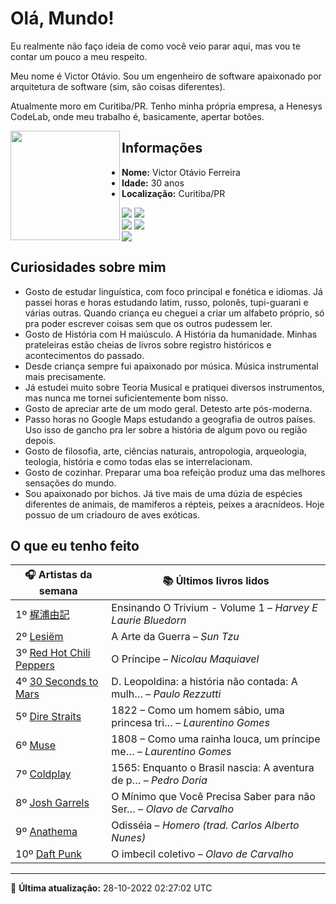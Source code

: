 # Olá, Mundo!

Eu realmente não faço ideia de como você veio parar aqui, mas vou te contar um pouco a meu respeito.

Meu nome é Victor Otávio. Sou um engenheiro de software apaixonado por arquitetura de software (sim, são coisas diferentes).

Atualmente moro em Curitiba/PR. Tenho minha própria empresa, a Henesys CodeLab, onde meu trabalho é, basicamente, apertar botões.

<img align="left" src="https://github.com/vctrtvfrrr/vctrtvfrrr/raw/master/octocat.png" alt="" width="175" />

## Informações

- **Nome:** Victor Otávio Ferreira
- **Idade:** 30 anos
- **Localização:** Curitiba/PR

[![](https://img.shields.io/badge/LinkedIn-victorotavio-blue)](https://www.linkedin.com/in/victorotavio/) [![](https://img.shields.io/badge/Twitter-@vctrtvfrrr-blue)](https://twitter.com/vctrtvfrrr)  
[![](https://img.shields.io/badge/GitHub-vctrtvfrrr-24292e)](https://github.com/vctrtvfrrr) [![](https://img.shields.io/badge/GitLab-vctrtvfrrr-ec5d16)](https://gitlab.com/vctrtvfrrr)  
[![](https://img.shields.io/badge/Email-victor@otavioferreira.com.br-red)](mailto:victor@otavioferreira.com.br)  

## Curiosidades sobre mim

-   Gosto de estudar linguística, com foco principal e fonética e idiomas. Já passei horas e horas estudando latim, russo, polonês, tupi-guarani e várias outras. Quando criança eu cheguei a criar um alfabeto próprio, só pra poder escrever coisas sem que os outros pudessem ler.
-   Gosto de História com H maiúsculo. A História da humanidade. Minhas prateleiras estão cheias de livros sobre registro históricos e acontecimentos do passado.
-   Desde criança sempre fui apaixonado por música. Música instrumental mais precisamente.
-   Já estudei muito sobre Teoria Musical e pratiquei diversos instrumentos, mas nunca me tornei suficientemente bom nisso.
-   Gosto de apreciar arte de um modo geral. Detesto arte pós-moderna.
-   Passo horas no Google Maps estudando a geografia de outros países. Uso isso de gancho pra ler sobre a história de algum povo ou região depois.
-   Gosto de filosofia, arte, ciências naturais, antropologia, arqueologia, teologia, história e como todas elas se interrelacionam.
-   Gosto de cozinhar. Preparar uma boa refeição produz uma das melhores sensações do mundo.
-   Sou apaixonado por bichos. Já tive mais de uma dúzia de espécies diferentes de animais, de mamiferos a répteis, peixes a aracnídeos. Hoje possuo de um criadouro de aves exóticas.


## O que eu tenho feito

|                             🎧 Artistas da semana                             |                      📚 Últimos livros lidos                      |
|-------------------------------------------------------------------------------|-------------------------------------------------------------------|
| 1º [梶浦由記](https://www.last.fm/music/%E6%A2%B6%E6%B5%A6%E7%94%B1%E8%A8%98) | Ensinando O Trivium - Volume 1	–	_Harvey E Laurie Bluedorn_         |
| 2º [Lesiëm](https://www.last.fm/music/Lesi%C3%ABm)                            | A Arte da Guerra	–	_Sun Tzu_                                        |
| 3º [Red Hot Chili Peppers](https://www.last.fm/music/Red+Hot+Chili+Peppers)   | O Príncipe	–	_Nicolau Maquiavel_                                    |
| 4º [30 Seconds to Mars](https://www.last.fm/music/30+Seconds+to+Mars)         | D. Leopoldina: a história não contada: A mulh…	–	_Paulo Rezzutti_   |
| 5º [Dire Straits](https://www.last.fm/music/Dire+Straits)                     | 1822 – Como um homem sábio, uma princesa tri…	–	_Laurentino Gomes_  |
| 6º [Muse](https://www.last.fm/music/Muse)                                     | 1808 – Como uma rainha louca, um príncipe me…	–	_Laurentino Gomes_  |
| 7º [Coldplay](https://www.last.fm/music/Coldplay)                             | 1565: Enquanto o Brasil nascia: A aventura de p…	–	_Pedro Doria_    |
| 8º [Josh Garrels](https://www.last.fm/music/Josh+Garrels)                     | O Mínimo que Você Precisa Saber para não Ser…	–	_Olavo de Carvalho_ |
| 9º [Anathema](https://www.last.fm/music/Anathema)                             | Odisséia	–	_Homero (trad. Carlos Alberto Nunes)_                    |
| 10º [Daft Punk](https://www.last.fm/music/Daft+Punk)                          | O imbecil coletivo	–	_Olavo de Carvalho_                            |


---

🚀 **Última atualização:** 28-10-2022 02:27:02 UTC